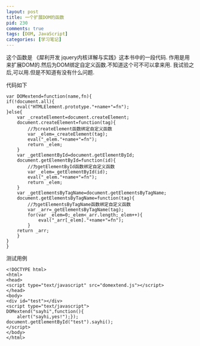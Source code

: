 ```yaml
---
layout: post
title: 一个扩展DOM的函数
pid: 230
comments: true
tags: [DOM, JavaScript]
categories: [学习笔记]
---
```

这个函数是 《犀利开发 jquery内核详解与实践》这本书中的一段代码.
作用是用来扩展DOM的.然后为DOM绑定自定义函数.不知道这个可不可以拿来用.
我试验之后,可以用.但是不知道有没有什么问题.

代码如下

	var DOMextend=function(name,fn){
	if(!document.all){
		eval("HTMLElement.prototype."+name+"=fn");
	}else{
		var _createElement=document.createElement;
		document.createElement=function(tag){
	        //为createElement函数绑定自定义函数
			var _elem=_createElement(tag);
			eval("_elem."+name+"=fn");
			return _elem;
		}
		var _getElementById=document.getElementById;
		document.getElementById=function(id){
	        //为getElementById函数绑定自定义函数
			var _elem=_getElementById(id);
			eval("_elem."+name+"=fn");
			return _elem;
		}
		var _getElementsByTagName=document.getElementsByTagName;
		document.getElementsByTagName=function(tag){
	        //为getElementsByTagName函数绑定自定义函数
			var _arr=_getElementsByTagName(tag);
			for(var _elem=0;_elem<_arr.length;_elem++){
				eval("_arr[_elem]."+name+"=fn");
			}
		return _arr;
		}
	}
	}

测试用例

	<!DOCTYPE html>
	<html>
	<head>
	<script type="text/javascript" src="domextend.js"></script>
	</head>
	<body>
	<div id="test"></div>
	<script type="text/javascript">
	DOMextend("sayhi",function(){
		alert("sayhi,yes!");});
	document.getElementById("test").sayhi();
	</script>
	</body>
	</html>
